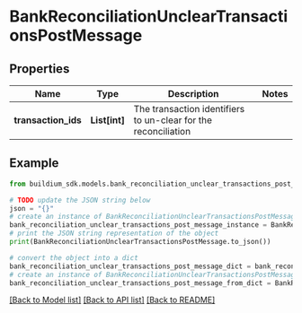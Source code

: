 # BankReconciliationUnclearTransactionsPostMessage


## Properties

Name | Type | Description | Notes
------------ | ------------- | ------------- | -------------
**transaction_ids** | **List[int]** | The transaction identifiers to un-clear for the reconciliation | 

## Example

```python
from buildium_sdk.models.bank_reconciliation_unclear_transactions_post_message import BankReconciliationUnclearTransactionsPostMessage

# TODO update the JSON string below
json = "{}"
# create an instance of BankReconciliationUnclearTransactionsPostMessage from a JSON string
bank_reconciliation_unclear_transactions_post_message_instance = BankReconciliationUnclearTransactionsPostMessage.from_json(json)
# print the JSON string representation of the object
print(BankReconciliationUnclearTransactionsPostMessage.to_json())

# convert the object into a dict
bank_reconciliation_unclear_transactions_post_message_dict = bank_reconciliation_unclear_transactions_post_message_instance.to_dict()
# create an instance of BankReconciliationUnclearTransactionsPostMessage from a dict
bank_reconciliation_unclear_transactions_post_message_from_dict = BankReconciliationUnclearTransactionsPostMessage.from_dict(bank_reconciliation_unclear_transactions_post_message_dict)
```
[[Back to Model list]](../README.md#documentation-for-models) [[Back to API list]](../README.md#documentation-for-api-endpoints) [[Back to README]](../README.md)


